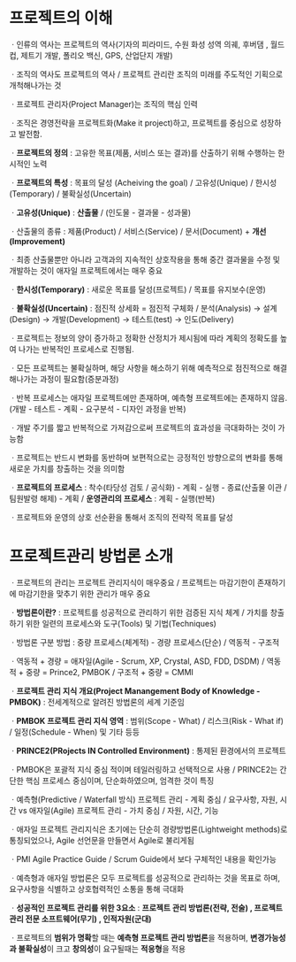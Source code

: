 # 프로젝트의 이해

ㆍ인류의 역사는 프로젝트의 역사(기자의 피라미드, 수원 화성 성역 의궤, 후버댐 , 월드컵, 제트기 개발, 폴리오 백신, GPS, 산업단지 개발)

ㆍ조직의 역사도 프로젝트의 역사 / 프로젝트 관리란 조직의 미래를 주도적인 기획으로 개척해나가는 것

ㆍ프로젝트 관리자(Project Manager)는 조직의 핵심 인력

ㆍ조직은 경영전략을 프로젝트화(Make it project)하고, 프로젝트를 중심으로 성장하고 발전함.

ㆍ**프로젝트의 정의** : 고유한 목표(제품, 서비스 또는 결과)를 산출하기 위해 수행하는 한시적인 노력

ㆍ**프로젝트의 특성** : 목표의 달성 (Acheiving the goal) / 고유성(Unique) / 한시성(Temporary) / 불확실성(Uncertain)

ㆍ**고유성(Unique)** : **산출물** / (인도물 - 결과물 - 성과물)

ㆍ산출물의 종류 : 제품(Product) / 서비스(Service) / 문서(Document) + **개선(Improvement)**

ㆍ최종 산출물뿐만 아니라 고객과의 지속적인 상호작용을 통해 중간 결과물을 수정 및 개발하는 것이 애자일 프로젝트에서는 매우 중요

ㆍ**한시성(Temporary)** : 새로운 목표를 달성(프로젝트) / 목표를 유지보수(운영)

ㆍ**불확실성(Uncertain)** : 점진적 상세화 = 점진적 구체화 / 분석(Analysis) → 설계(Design) → 개발(Development) → 테스트(test) → 인도(Delivery)

ㆍ프로젝트는 정보의 양이 증가하고 정확한 산정치가 제시됨에 따라 계획의 정확도를 높여 나가는 반복적인 프로세스로 진행됨.

ㆍ모든 프로젝트는 불확실하며, 해당 사항을 해소하기 위해 예측적으로 점진적으로 해결해나가는 과정이 필요함(증분과정)

ㆍ반복 프로세스는 애자일 프로젝트에만 존재하며, 예측형 프로젝트에는 존재하지 않음.(개발 - 테스트 - 계획 - 요구분석 - 디자인 과정을 반복)

ㆍ개발 주기를 짧고 반복적으로 가져감으로써 프로젝트의 효과성을 극대화하는 것이 가능함

ㆍ프로젝트는 반드시 변화를 동반하며 보편적으로는 긍정적인 방향으로의 변화를 통해 새로운 가치를 창출하는 것을 의미함

ㆍ**프로젝트의 프로세스** : 착수(타당성 검토 / 공식화) - 계획 - 실행 - 종료(산출물 이관 / 팀원발령 해제) - 계획 / **운영관리의 프로세스** : 계획 - 실행(반복)

ㆍ프로젝트와 운영의 상호 선순환을 통해서 조직의 전략적 목표를 달성



# 프로젝트관리 방법론 소개

ㆍ프로젝트의 관리는 프로젝트 관리지식이 매우중요 / 프로젝트는 마감기한이 존재하기에 마감기한을 맞추기 위한 관리가 매우 중요

ㆍ**방법론이란?** : 프로젝트를 성공적으로 관리하기 위한 검증된 지식 체계 / 가치를 창출하기 위한 일련의 프로세스와 도구(Tools) 및 기법(Techniques)

ㆍ방법론 구분 방법 : 중량 프로세스(체계적) - 경량 프로세스(단순) / 역동적 - 구조적

ㆍ역동적 + 경량 = 애자일(Agile - Scrum, XP, Crystal, ASD, FDD, DSDM) / 역동적 + 중량 = Prince2, PMBOK / 구조적 + 중량 = CMMI

ㆍ**프로젝트 관리 지식 개요(Project Manangement Body of Knowledge - PMBOK)** : 전세계적으로 알려진 방법론의 세계 기준임

ㆍ**PMBOK 프로젝트 관리 지식 영역** : 범위(Scope - What) / 리스크(Risk - What if) / 일정(Schedule - When) 및 기타 등등

ㆍ**PRINCE2(PRojects IN Controlled Environment)** : 통제된 환경에서의 프로젝트

ㆍPMBOK은 포괄적 지식 중심 적이며 테일러링하고 선택적으로 사용 / PRINCE2는 간단한 핵심 프로세스 중심이며, 단순화하였으며, 엄격한 것이 특징

ㆍ예측형(Predictive / Waterfall 방식) 프로젝트 관리 - 계획 중심 / 요구사항, 자원, 시간 vs 애자일(Agile) 프로젝트 관리 - 가치 중심 / 자원, 시간, 기능

ㆍ애자일 프로젝트 관리지식은 초기에는 단순히 경량방법론(Lightweight methods)로 통칭되었으나, Agile 선언문을 만들면서 Agile로 불리게됨

ㆍPMI Agile Practice Guide / Scrum Guide에서 보다 구체적인 내용을 확인가능

ㆍ예측형과 애자일 방법론은 모두 프로젝트를 성공적으로 관리하는 것을 목표로 하며, 요구사항을 식별하고 상호협력적인 소통을 통해 극대화

ㆍ**성공적인 프로젝트 관리를 위한 3요소** : **프로젝트 관리 방법론(전략, 전술) , 프로젝트 관리 전문 소프트웨어(무기) , 인적자원(군대)**

ㆍ프로젝트의 **범위가 명확**할 때는 **예측형 프로젝트 관리 방법론**을 적용하며, **변경가능성과 불확실성**이 크고 **창의성**이 요구될때는 **적응형**을 적용

